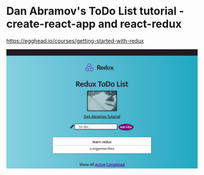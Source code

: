 # Dan Abramov's ToDo List tutorial - create-react-app and react-redux
https://egghead.io/courses/getting-started-with-redux

![image](screenshot.png)
